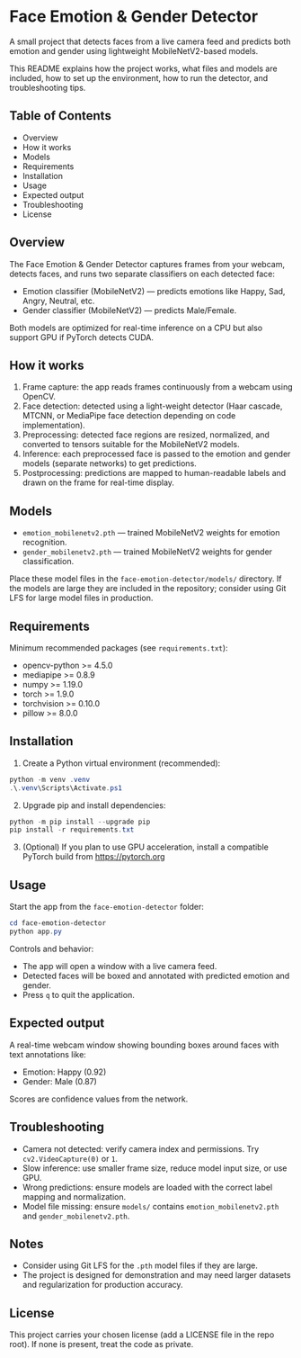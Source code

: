 # Face Emotion & Gender Detector

A small project that detects faces from a live camera feed and predicts both emotion and gender using lightweight MobileNetV2-based models.

This README explains how the project works, what files and models are included, how to set up the environment, how to run the detector, and troubleshooting tips.

## Table of Contents
- Overview
- How it works
- Models
- Requirements
- Installation
- Usage
- Expected output
- Troubleshooting
- License


## Overview
The Face Emotion & Gender Detector captures frames from your webcam, detects faces, and runs two separate classifiers on each detected face:
- Emotion classifier (MobileNetV2) — predicts emotions like Happy, Sad, Angry, Neutral, etc.
- Gender classifier (MobileNetV2) — predicts Male/Female.

Both models are optimized for real-time inference on a CPU but also support GPU if PyTorch detects CUDA.

## How it works
1. Frame capture: the app reads frames continuously from a webcam using OpenCV.
2. Face detection: detected using a light-weight detector (Haar cascade, MTCNN, or MediaPipe face detection depending on code implementation).
3. Preprocessing: detected face regions are resized, normalized, and converted to tensors suitable for the MobileNetV2 models.
4. Inference: each preprocessed face is passed to the emotion and gender models (separate networks) to get predictions.
5. Postprocessing: predictions are mapped to human-readable labels and drawn on the frame for real-time display.

## Models
- `emotion_mobilenetv2.pth` — trained MobileNetV2 weights for emotion recognition.
- `gender_mobilenetv2.pth` — trained MobileNetV2 weights for gender classification.

Place these model files in the `face-emotion-detector/models/` directory. If the models are large they are included in the repository; consider using Git LFS for large model files in production.

## Requirements
Minimum recommended packages (see `requirements.txt`):
- opencv-python >= 4.5.0
- mediapipe >= 0.8.9
- numpy >= 1.19.0
- torch >= 1.9.0
- torchvision >= 0.10.0
- pillow >= 8.0.0

## Installation
1. Create a Python virtual environment (recommended):
```powershell
python -m venv .venv
.\.venv\Scripts\Activate.ps1
```
2. Upgrade pip and install dependencies:
```powershell
python -m pip install --upgrade pip
pip install -r requirements.txt
```
3. (Optional) If you plan to use GPU acceleration, install a compatible PyTorch build from https://pytorch.org

## Usage
Start the app from the `face-emotion-detector` folder:
```powershell
cd face-emotion-detector
python app.py
```

Controls and behavior:
- The app will open a window with a live camera feed.
- Detected faces will be boxed and annotated with predicted emotion and gender.
- Press `q` to quit the application.

## Expected output
A real-time webcam window showing bounding boxes around faces with text annotations like:
- Emotion: Happy (0.92)
- Gender: Male (0.87)

Scores are confidence values from the network.

## Troubleshooting
- Camera not detected: verify camera index and permissions. Try `cv2.VideoCapture(0)` or `1`.
- Slow inference: use smaller frame size, reduce model input size, or use GPU.
- Wrong predictions: ensure models are loaded with the correct label mapping and normalization.
- Model file missing: ensure `models/` contains `emotion_mobilenetv2.pth` and `gender_mobilenetv2.pth`.

## Notes
- Consider using Git LFS for the `.pth` model files if they are large.
- The project is designed for demonstration and may need larger datasets and regularization for production accuracy.

## License
This project carries your chosen license (add a LICENSE file in the repo root). If none is present, treat the code as private.
